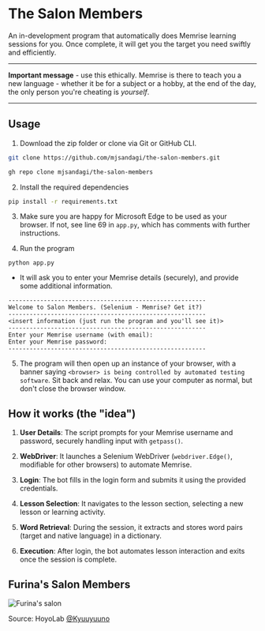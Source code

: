 # The Salon Members

An in-development program that automatically does Memrise learning sessions for you. Once complete, it will get you the target you need swiftly and efficiently. 

---

**Important message** - use this ethically. Memrise is there to teach you a new language - whether it be for a subject or a hobby, at the end of the day, the only person you're cheating is _yourself_.

---

## Usage

1. Download the zip folder or clone via Git or GitHub CLI.

```bash
git clone https://github.com/mjsandagi/the-salon-members.git
```

```bash
gh repo clone mjsandagi/the-salon-members
```

2. Install the required dependencies

```bash
pip install -r requirements.txt
```

3. Make sure you are happy for Microsoft Edge to be used as your browser. If not, see line 69 in `app.py`, which has comments with further instructions.

4. Run the program

```
python app.py
```

-   It will ask you to enter your Memrise details (securely), and provide some additional information.

```
--------------------------------------------------------
Welcome to Salon Members. (Selenium - Memrise? Get it?)
--------------------------------------------------------
<insert information (just run the program and you'll see it)>
--------------------------------------------------------
Enter your Memrise username (with email):
Enter your Memrise password:
--------------------------------------------------------
```

5. The program will then open up an instance of your browser, with a banner saying `<browser> is being controlled by automated testing software`.
   Sit back and relax. You can use your computer as normal, but don't close the browser window.

## How it works (the "idea")

1. **User Details**: The script prompts for your Memrise username and password, securely handling input with `getpass()`.

2. **WebDriver**: It launches a Selenium WebDriver (`webdriver.Edge()`, modifiable for other browsers) to automate Memrise.

3. **Login**: The bot fills in the login form and submits it using the provided credentials.

4. **Lesson Selection**: It navigates to the lesson section, selecting a new lesson or learning activity.

5. **Word Retrieval**: During the session, it extracts and stores word pairs (target and native language) in a dictionary.

6. **Execution**: After login, the bot automates lesson interaction and exits once the session is complete.


## Furina's Salon Members

![Furina's salon](https://upload-os-bbs.hoyolab.com/upload/2023/11/12/19200721/d5d9f487481ddb92dea2e0910ae75c63_237950955455513173.png)

Source: HoyoLab [@Kyuuyuuno](https://www.hoyolab.com/article/23112995)
